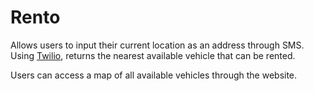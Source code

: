 # Rento

Allows users to input their current location as an address through SMS. Using [Twilio](https://www.twilio.com/), returns the nearest available vehicle that can be rented. 

Users can access a map of all available vehicles through the website.
